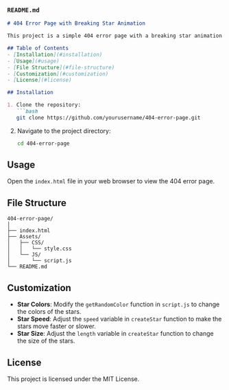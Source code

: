 ### `README.md`

```markdown
# 404 Error Page with Breaking Star Animation

This project is a simple 404 error page with a breaking star animation background. The page is built using HTML, CSS, and JavaScript.

## Table of Contents
- [Installation](#installation)
- [Usage](#usage)
- [File Structure](#file-structure)
- [Customization](#customization)
- [License](#license)

## Installation

1. Clone the repository:
   ```bash
   git clone https://github.com/yourusername/404-error-page.git
   ```
2. Navigate to the project directory:
   ```bash
   cd 404-error-page
   ```

## Usage

Open the `index.html` file in your web browser to view the 404 error page.

## File Structure

```
404-error-page/
│
├── index.html
├── Assets/
│   ├── CSS/
│   │   └── style.css
│   └── JS/
│       └── script.js
└── README.md
```

## Customization

- **Star Colors**: Modify the `getRandomColor` function in `script.js` to change the colors of the stars.
- **Star Speed**: Adjust the `speed` variable in `createStar` function to make the stars move faster or slower.
- **Star Size**: Adjust the `length` variable in `createStar` function to change the size of the stars.

## License

This project is licensed under the MIT License.
```